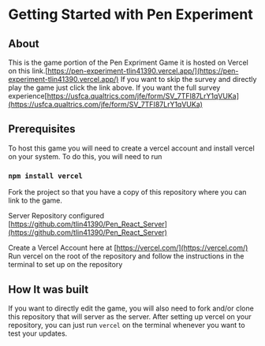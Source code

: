 # Getting Started with Pen Experiment

## About
This is the game portion of the Pen Expriment Game it is hosted on Vercel on this link.[https://pen-experiment-tlin41390.vercel.app/](https://pen-experiment-tlin41390.vercel.app/)
If you want to skip the survey and directly play the game just click the link above. If you want the full survey experience[https://usfca.qualtrics.com/jfe/form/SV_7TFI87LrY1qVUKa](https://usfca.qualtrics.com/jfe/form/SV_7TFI87LrY1qVUKa)

## Prerequisites
To host this game you will need to create a vercel account and install vercel on your system. To do this, you will need to run
### `npm install vercel`

Fork the project so that you have a copy of this repository where you can link to the game.

Server Repository configured [https://github.com/tlin41390/Pen_React_Server](https://github.com/tlin41390/Pen_React_Server)


Create a Vercel Account here at [https://vercel.com/](https://vercel.com/)
Run vercel on the root of the repository and follow the instructions in the terminal to set up on the repository


## How It was built

If you want to directly edit the game, you will also need to fork and/or clone this repository that will server as the server.
After setting up vercel on your repository, you can just run `vercel` on the terminal whenever you want to test your updates.
